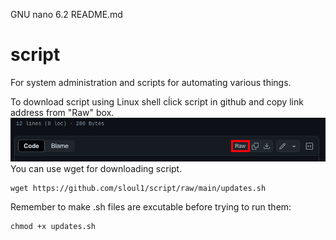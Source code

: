   GNU nano 6.2                                                                      README.md                                                                                
# script

For system administration and scripts for automating various things.

To download script using Linux shell cĺick script in github and copy link address from "Raw" box.
![](images/github-copy-raw-link.webp)
You can use wget for downloading script.
```shell
wget https://github.com/sloul1/script/raw/main/updates.sh
```

Remember to make .sh files are excutable before trying to run them:
```shell
chmod +x updates.sh
```
